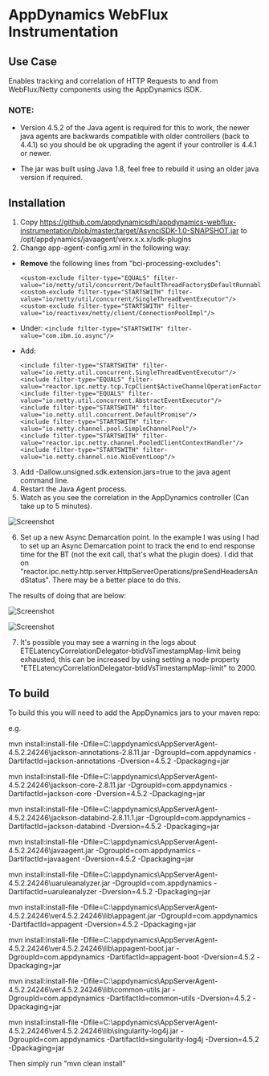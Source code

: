 # AppDynamics WebFlux Instrumentation

## Use Case
Enables tracking and correlation of HTTP Requests to and from WebFlux/Netty components using the AppDynamics iSDK. 

### NOTE: 

- Version 4.5.2 of the Java agent is required for this to work, the newer java agents are backwards compatible with older controllers (back to 4.4.1) so you should be ok upgrading the agent if your controller is 4.4.1 or newer.

- The jar was built using Java 1.8, feel free to rebuild it using an older java version if required.

## Installation

1. Copy https://github.com/appdynamicsdh/appdynamics-webflux-instrumentation/blob/master/target/AsynciSDK-1.0-SNAPSHOT.jar to /opt/appdynamics/javaagent/verx.x.x.x/sdk-plugins
2. Change app-agent-config.xml in the following way:

- **Remove** the following lines from "bci-processing-excludes":

	```
	<custom-exclude filter-type="EQUALS" filter-value="io/netty/util/concurrent/DefaultThreadFactory$DefaultRunnableDecorator"/>
	<custom-exclude filter-type="STARTSWITH" filter-value="io/netty/util/concurrent/SingleThreadEventExecutor"/>
	<custom-exclude filter-type="STARTSWITH" filter-value="io/reactivex/netty/client/ConnectionPoolImpl"/>
	```
- Under:
        ```<include filter-type="STARTSWITH" filter-value="com.ibm.io.async"/>```
- Add:

	```
	<include filter-type="STARTSWITH" filter-value="io.netty.util.concurrent.SingleThreadEventExecutor"/>
	<include filter-type="EQUALS" filter-value="reactor.ipc.netty.tcp.TcpClient$ActiveChannelOperationFactory"/>
	<include filter-type="EQUALS" filter-value="io.netty.util.concurrent.AbstractEventExecutor"/>
	<include filter-type="STARTSWITH" filter-value="io.netty.util.concurrent.DefaultPromise"/>
	<include filter-type="STARTSWITH" filter-value="io.netty.channel.pool.SimpleChannelPool"/>
	<include filter-type="STARTSWITH" filter-value="reactor.ipc.netty.channel.PooledClientContextHandler"/>
	<include filter-type="STARTSWITH" filter-value="io.netty.channel.nio.NioEventLoop"/>
	```

3. Add -Dallow.unsigned.sdk.extension.jars=true to the java agent command line.
4. Restart the Java Agent process.
5. Watch as you see the correlation in the AppDynamics controller (Can take up to 5 minutes).

![Screenshot](https://github.com/appdynamicsdh/appdynamics-webflux-instrumentation/blob/master/webflux.png)

6. Set up a new Async Demarcation point. In the example I was using I had to set up an Async Demarcation point to track the end to end response time for the BT (not the exit call, that's what the plugin does). I did that on "reactor.ipc.netty.http.server.HttpServerOperations/preSendHeadersAndStatus". There may be a better place to do this.

The results of doing that are below:

![Screenshot](https://github.com/appdynamicsdh/appdynamics-webflux-instrumentation/blob/master/webflux2.png)

![Screenshot](https://github.com/appdynamicsdh/appdynamics-webflux-instrumentation/blob/master/webflux3.png)

7. It's possible you may see a warning in the logs about ETELatencyCorrelationDelegator-btidVsTimestampMap-limit being exhausted, this can be increased by using setting a node property "ETELatencyCorrelationDelegator-btidVsTimestampMap-limit" to 2000.

## To build

To build this you will need to add the AppDynamics jars to your maven repo:

e.g.

mvn install:install-file -Dfile=C:\appdynamics\AppServerAgent-4.5.2.24246\jackson-annotations-2.8.11.jar -DgroupId=com.appdynamics -DartifactId=jackson-annotations -Dversion=4.5.2 -Dpackaging=jar

mvn install:install-file -Dfile=C:\appdynamics\AppServerAgent-4.5.2.24246\jackson-core-2.8.11.jar -DgroupId=com.appdynamics -DartifactId=jackson-core -Dversion=4.5.2 -Dpackaging=jar

mvn install:install-file -Dfile=C:\appdynamics\AppServerAgent-4.5.2.24246\jackson-databind-2.8.11.1.jar -DgroupId=com.appdynamics -DartifactId=jackson-databind -Dversion=4.5.2 -Dpackaging=jar

mvn install:install-file -Dfile=C:\appdynamics\AppServerAgent-4.5.2.24246\javaagent.jar -DgroupId=com.appdynamics -DartifactId=javaagent -Dversion=4.5.2 -Dpackaging=jar

mvn install:install-file -Dfile=C:\appdynamics\AppServerAgent-4.5.2.24246\uaruleanalyzer.jar -DgroupId=com.appdynamics -DartifactId=uaruleanalyzer -Dversion=4.5.2 -Dpackaging=jar

mvn install:install-file -Dfile=C:\appdynamics\AppServerAgent-4.5.2.24246\ver4.5.2.24246\lib\appagent.jar -DgroupId=com.appdynamics -DartifactId=appagent -Dversion=4.5.2 -Dpackaging=jar

mvn install:install-file -Dfile=C:\appdynamics\AppServerAgent-4.5.2.24246\ver4.5.2.24246\lib\appagent-boot.jar -DgroupId=com.appdynamics -DartifactId=appagent-boot -Dversion=4.5.2 -Dpackaging=jar

mvn install:install-file -Dfile=C:\appdynamics\AppServerAgent-4.5.2.24246\ver4.5.2.24246\lib\common-utils.jar -DgroupId=com.appdynamics -DartifactId=common-utils -Dversion=4.5.2 -Dpackaging=jar

mvn install:install-file -Dfile=C:\appdynamics\AppServerAgent-4.5.2.24246\ver4.5.2.24246\lib\singularity-log4j.jar -DgroupId=com.appdynamics -DartifactId=singularity-log4j -Dversion=4.5.2 -Dpackaging=jar

Then simply run "mvn clean install"


